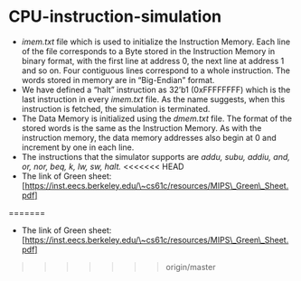 # CPU-instruction-simulation
- *imem.txt* file which is used to initialize the Instruction Memory. Each line of the file corresponds to a Byte stored in the Instruction Memory in binary format, with the first line at address 0, the next line at address 1 and so on. Four contiguous lines correspond to a whole instruction. The words stored in memory are in “Big-Endian” format.
- We have defined a “halt” instruction as 32’b1 (0xFFFFFFFF) which is the last instruction in every *imem.txt* file. As the name suggests, when this instruction is fetched, the simulation is terminated.
- The Data Memory is initialized using the *dmem.txt* file. The format of the stored words is the same as the Instruction Memory. As with the instruction memory, the data memory addresses also begin at 0 and increment by one in each line. 
- The instructions that the simulator supports are *addu, subu, addiu, and, or, nor, beq, k, lw, sw, halt.*
<<<<<<< HEAD
- The link of Green sheet:[https://inst.eecs.berkeley.edu/\~cs61c/resources/MIPS\_Green\_Sheet.pdf]

=======
- The link of Green sheet:\[https://inst.eecs.berkeley.edu/\~cs61c/resources/MIPS\_Green\_Sheet.pdf]
> > > > > > > origin/master
